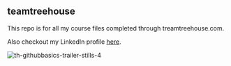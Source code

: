 ## teamtreehouse

This repo is for all my course files completed through treamtreehouse.com.

Also checkout my LinkedIn profile [here](https://www.linkedin.com/in/vssaini).

![th-githubbasics-trailer-stills-4](https://user-images.githubusercontent.com/4183394/30777830-d61982b8-a0e1-11e7-9f64-0bfbfda97802.jpg)
